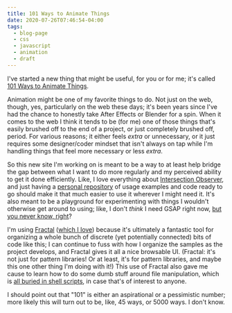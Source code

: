 ```yaml
---
title: 101 Ways to Animate Things
date: 2020-07-26T07:46:54-04:00
tags:
  - blog-page
  - css
  - javascript
  - animation
  - draft
---
```


I've started a new thing that might be useful, for you or for me; it's called [101 Ways to Animate Things](https://101-ways-to-animate-things.chickenwing-gingerbreadman.xyz/).

Animation might be one of my favorite things to do. Not just on the web, though, yes, particularly on the web these days; it's been years since I've had the chance to honestly take After Effects or Blender for a spin. When it comes to the web I think it tends to be (for me) one of those things that's easily brushed off to the end of a project, or just completely brushed off, period. For various reasons; it either feels *extra* or unnecessary, or it just requires some designer/coder mindset that isn't always on tap while I'm handling things that feel more necessary or less *extra*.

So this new site I'm working on is meant to be a way to at least help bridge the gap between what I want to do more regularly and my perceived ability to get it done efficiently. Like, I love everything about [Intersection Observer](https://24ways.org/2019/beautiful-scrolling-experiences-without-libraries/), and just having a [personal repository](https://101-ways-to-animate-things.chickenwing-gingerbreadman.xyz/components/detail/intersection-observer.html) of usage examples and code ready to go should make it that much easier to use it wherever I might need it. It's also meant to be a playground for experimenting with things I wouldn't otherwise get around to using; like, I don't *think* I need GSAP right now, [but you never know, right](https://101-ways-to-animate-things.chickenwing-gingerbreadman.xyz/components/detail/gsap-basic.html)?

I'm using [Fractal](https://fractal.build/) ([which I love](https://namingthingsishard.blog/posts/2020_02_26_10_25_48/)) because it's ultimately a fantastic tool for organizing a whole bunch of discrete (yet potentially connected) bits of code like this; I can continue to fuss with how I organize the samples as the project develops, and Fractal gives it all a nice browsable UI. (Fractal: it's not just for pattern libraries! Or at least, it's for pattern libraries, and maybe this one other thing I'm doing with it!) This use of Fractal also gave me cause to learn how to do some dumb stuff around file manipulation, which is [all buried in shell scripts](https://github.com/darby3/101-ways-to-animate-things/), in case that's of interest to anyone.

I should point out that "101" is either an aspirational or a pessimistic number; more likely this will turn out to be, like, 45 ways, or 5000 ways. I don't know. 
